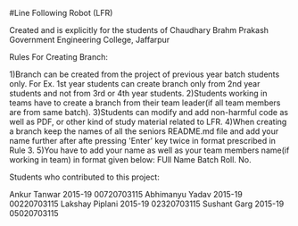 #Line Following Robot (LFR)

Created and is explicitly for the students of Chaudhary Brahm Prakash Government Engineering College, Jaffarpur

Rules For Creating Branch:

1)Branch can be created from the project of previous year batch students only.
	For Ex. 1st year students can create branch only from 2nd year students and not from 3rd or 4th year students.
2)Students working in teams have to create a branch from their team leader(if all team members are from same batch).
3)Students can modify and add non-harmful code as well as PDF, or other kind of study material related to LFR.
4)When creating a branch keep the names of all the seniors README.md file and add your name further after afte pressing 'Enter' key twice in format prescribed in Rule 3.
5)You have to add your name as well as your team members name(if working in team) in format given below:
	FUll Name	Batch		Roll. No.



Students who contributed to this project:


Ankur Tanwar		2015-19		00720703115
Abhimanyu Yadav		2015-19		00220703115
Lakshay Piplani		2015-19		02320703115
Sushant Garg		2015-19		05020703115